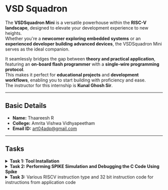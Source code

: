 # VSD Squadron

The **VSDSquadron Mini** is a versatile powerhouse within the **RISC-V landscape**, designed to elevate your development experience to new heights.  
Whether you're a **newcomer exploring embedded systems** or an **experienced developer building advanced devices**, the VSDSquadron Mini serves as the ideal companion.

It seamlessly bridges the gap between **theory and practical application**, featuring an **on-board flash programmer** with a **single-wire programming protocol**.  
This makes it perfect for **educational projects** and **development workflows**, enabling you to start building with proficiency and ease.  
The instructor for this internship is **Kunal Ghosh Sir**.

---

## Basic Details

- **Name:** Thaareesh R  
- **College:** Amrita Vishwa Vidhyapeetham  
- **Email ID:** art04adp@gmail.com  

---

## Tasks

<details>
  <summary><strong>Task 1: Tool Installation</strong></summary>

  <br>

  The objective of **Task 1** is to install all the essential tools required for this internship. These include:

  - Ubuntu on VirtualBox  
  - GNU Toolchain  
  - Running C code for displaying sum 1 to n.

  ### 📸 Screenshot

  ![VSDSquadron Mini](Task1/C%20file.png)

  C file is then converted to RISC-V Binary
  ![VSDSquadron Mini](Task1/C%20to%20Binary%20File.png)
  ![VSDSquadron Mini](Task1/Disassembly%20File.png)
</details>
<details>
  <summary><strong>Task 2: Performing SPIKE Simulation and Debugging the C Code Using Spike</strong></summary>

  <br>

  ### 🧠 What is Spike?

  **Spike** is the official simulator for the **RISC-V Instruction Set Architecture (ISA)**.  
  It provides a virtual environment for executing RISC-V programs, which is extremely useful for testing, debugging, and learning how RISC-V processors work under the hood.

  Developers use Spike to simulate compiled programs, analyze instruction execution, and ensure their software behaves correctly before deploying it to hardware.

  To compile C programs for RISC-V, we use the **GNU Compiler Collection (GCC)** configured for RISC-V targets. Once compiled, the binaries can be run and debugged in Spike.

  ---

  ### 🧪 Running a RISC-V Program in Spike

  After compiling the C file using `riscv64-unknown-elf-gcc`, we run the output binary on Spike using:

  ```bash
  spike pk sum1ton.o
  ```
**APPLICATION**
  <summary><strong>🚀 Application: Simple Counting Program (1 to 5)</strong></summary>

  <br>

  This C program demonstrates a basic count-up logic from **1 to a specified number**.

  ### 🎯 Objective:
  - Initialize a variable with a final count value (e.g., 5)
  - Use a `for` loop to iterate from 1 to the given value
  - Print each count during the loop
  - Exit the program once the count is complete

  ### 💻 C Code:
  ```c
  #include <stdio.h>

  int main() {
      int count = 5;
      for (int i = 1; i <= count; i++) {
          printf("Count %d\n", i);
      }
      return 0;
  }
```
Count 1 to 10
<br>
![Code](task2/cprogram.jpg)
<br>
Output of C code is:
  ![Task](task2/task2.jpg)
<br>
Complication using gcc
  ![Task](task2/task1.jpg)
  <br>
Assembly Language program for the above C code:
  ![Task](task2/task4.jpg)
  <br>
Debugging all the instructions in the Assembly language program using spike
  ![Task](task2/task3.jpg)
</details>
<details>
<summary><b>Task 3:</b> Various RISCV instruction type and 32 bit instruction code for instructions from application code  </summary>   
<br>

RISCV Instruction types
--

There are 6 types of instruction types in RISCV ISA
 1.  R-Type (Register Type)
 2.  I-Type (Immediate Type)
 3.  S-Type (Store Type)
 4.  U-Type (Branch Type)
 5.  B-Type (Upper Immediate Type)
 6.  J-Type (Jump Type)

In the base RV32I ISA, there are four core instruction formats (R/I/S/U), as shown in Base instruction formats. All are a fixed 32 bits in length.


1.R-Type:
--
  This diagram represents the R-Type instruction format in the RISC-V Instruction Set       
    Architecture (ISA). R-Type instructions are typically used for register-to-register operations

1. Opcode (bits 6-0):

   The 7-bit opcode identifies the type of operation and the instruction format. For R-Type instructions, the opcode specifies that the instruction is register-based.

2. rd( bits 11:7):
   This bit is used for designation register where the output of the operation is written.
3. funct3( bits 14:12) :
   This 3 bit is used for differentiate between categories of operations within the same opcode.
   R type operations:
   
| **funct3** | **Operation**                      |
|------------|------------------------------------|
| `000`      | Add / Sub (depends on `funct7`)   |
| `001`      | Shift Left Logical (SLL)          |
| `010`      | Set Less Than (SLT)               |
| `011`      | Set Less Than Unsigned (SLTU)     |
| `100`      | XOR                               |
| `101`      | Shift Right (Logical/Arithmetic; depends on `funct7`) |
| `110`      | OR                                |
| `111`      | AND                               |

4. rs1(bits 19:15) :
 It specifies the first source register for the operation.
5. rs2(bits 24:20) :
 It specifies the second source register for the operation.
6. funct7(bits 31:25) :
 It provides additional differentiation between instructions that use the same opcode and fuct3.

Examples for R Type operation.  

| **funct7**  | **funct3** | **Operation**                        |
|-------------|------------|--------------------------------------|
| `0000000`   | `000`      | Add                                 |
| `0100000`   | `000`      | Sub                                 |
| `0000000`   | `001`      | Shift Left Logical (SLL)            |
| `0000000`   | `010`      | Set Less Than (SLT)                 |
| `0000000`   | `011`      | Set Less Than Unsigned (SLTU)       |
| `0000000`   | `100`      | XOR                                 |
| `0000000`   | `101`      | Shift Right Logical (SRL)           |
| `0100000`   | `101`      | Shift Right Arithmetic (SRA)        |
| `0000000`   | `110`      | OR                                  |
| `0000000`   | `111`      | AND                                 |

2.I-Type :
--

I-Type instructions are used for operations involving immediate values, such as arithmetic with constants, memory access (e.g., loads), and control flow (e.g., jumps).

Breakdown of the Fields:
-
1. opcode( bits 6:0) :
 This 7 bits are used to identify the general operation type 
 
2. rd (bits 11:7) :
 It specifies the Destination register which is used to store the result of operation

3. funct3(bits 14:12) :
 It specifies the operation to perform such as load , immediate arthematic etc.,

4. rs1 (bits 19 :15 ) :
specifies the source register for the operation. For example, it provides the base address for memory instructions or a source operand for arithmetic operations.

5. imm[11:0] ( bits 31:20) :
 This 12-bit immediate value is sign-extended and used directly as part of the operation.
It serves as a constant operand for immediate operations or an offset for memory access.

Common I -Type instructions :
-
| **Instruction** | **opcode** | **funct3** | **Description**                       |
|-----------------|------------|------------|---------------------------------------|
| `addi`          | `0010011`  | `000`      | Add immediate to register (`rd = rs1 + imm`). |
| `slti`          | `0010011`  | `010`      | Set if less than immediate (signed). |
| `andi`          | `0010011`  | `111`      | Bitwise AND with immediate.          |
| `lw`            | `0000011`  | `010`      | Load word from memory.               |
| `lh`            | `0000011`  | `001`      | Load halfword from memory.           |
| `jalr`          | `1100111`  | `000`      | Jump and link register (indirect jump). |

3.S-Type:
-

 S-Type instructions are primarily used for store operations, where data from a register is stored into memory at a specified address.

1. opcode (bits 6:0) :
 It identifies the general operation

2. imm[4:0] (bits 11:7) :
 Lower 5 bits of the 12-bit immediate (offset)

3. funct3 (bits 14:12) :
 specifies the type of store like word, byte,halfword etc.,

4. rs1 (bits 19 :15 ) :
 specifies the first source register for the operation.

5. rs2 (bits 24:20) :
 specifies the source register containing the value to be stored in memory.

6. imm[11:5] (bits 31:25) :
  Upper 7 bits of the 12-bit immediate (offset).

Common S-Type Instructions
-
| **Instruction** | **opcode**  | **funct3** | **Description**                      |
|-----------------|-------------|------------|--------------------------------------|
| `sw`           | `0100011`   | `010`      | Store Word (32-bit).                |
| `sh`           | `0100011`   | `001`      | Store Halfword (16-bit).            |
| `sb`           | `0100011`   | `000`      | Store Byte (8-bit).                 |

4.U-Type :
-
U-Type format is used for instructions like LUI (Load Upper Immediate) and AUIPC (Add Upper Immediate to PC)

1.opcode(bits 6:0) :
 It identifies the general operation

2.rd(bits 11:7) :
 It specifies the Destination register which is used to store the reult of the operation

3.imm[31:12] (bits 31:12) :
 20-bit immediate value (constant) used in the instruction. It is stored in the upper 20 bits of the target register.

Common U-Type Instrutions:
--
| **Instruction** | **Opcode (Bits 6–0)** | **Description**                                         |
|------------------|-----------------------|---------------------------------------------------------|
| `LUI`            | `0110111`            | Load Upper Immediate                                    |
| `AUIPC`          | `0010111`            | Add Upper Immediate to Program Counter (PC)            |


There are further two variants of the instruction formats (B/J) based on the handling of immediates .

5.B-Type:
-

B-Type instructions enable branching (jumping) to another location in the code, determined by the offset in the instruction.These instructions check specific conditions and branch (jump) to a target address if the condition is satisfied. If the condition is not met, the program continues with the next sequential instruction.

1.opcode(bits 6:0) :
 It identifies the general operation
 
2.imm[11] (bit 7) :
 Represents one of the middle bits of the immediate value.
 
3.imm[4:1] (bits 11:8) :
 Contributes the lower bits of the branch offset.
 
4.funct3 (bits 14:12) :
 specifies the branch condition that determines how the values in the source registers (rs1 and rs2) are compared.
 
5.rs1 (bits 19:15) :
 specifies the first source register for comparision
 
6.rs2 (bits 24:20) :
 specifies the second source register for comparision
 
7.imm[10:5] (bits 30:25) :
 Provides part of the branch offset.
These bits are directly concatenated to the rest of the immediate fields to form the full 12-bit offset.
 
8.imm[12] (bit 31) :
 Determines the sign of the branch offset.
If imm[12] is 1, the offset is negative (indicating a backward branch in memory).
If imm[12] is 0, the offset is positive (indicating a forward branch in memory).


funct3 examples in B-Type:

| **Instruction** | **`funct3` Value** | **Condition**                   |
|------------------|---------------------|----------------------------------|
| `BEQ`           | `000`              | Branch if `rs1 == rs2`.         |
| `BNE`           | `001`              | Branch if `rs1 != rs2`.         |
| `BLT`           | `100`              | Branch if `rs1 < rs2` (signed). |
| `BGE`           | `101`              | Branch if `rs1 >= rs2` (signed).|
| `BLTU`          | `110`              | Branch if `rs1 < rs2` (unsigned).|
| `BGEU`          | `111`              | Branch if `rs1 >= rs2` (unsigned).|

6.J-Type:
-
J-Type instructions are used for unconditional jumps ,these are also  used for control flow, such as implementing function calls or jumping to a specific instruction

1.opcode(bits 6:0) :
 identifies the general operation

2.rd (bits 11:7) :
 Holds the return address (PC + 4), allowing the program to return to this location after completing the jump.

3.imm[19:12] (bits 19:12) :
 Bits 19 through 12 of the immediate value.

4.imm[11] (bit 20) :
 Bit 11 of the intermediate Value

5.imm[10:1] (bits 30:21) :
 Bits 10 through 1 of the immediate value.

6.imm[20] (bit 31) :
 The 21st (MSB) bit of the 21-bit immediate (used for sign extension).

Common J-Type instructions:
-

| **Instruction** | **Opcode (Bits 6–0)** | **Registers** | **Description**                           |
|------------------|-----------------------|---------------|-------------------------------------------|
| `JAL`           | `1101111`            | `rd`          | Jump and Link: Save return address and jump to target address |


## 32-bit instructions from application (counterdown clock):

![15 instr](https://github.com/user-attachments/assets/025ed997-7162-426f-aa1a-eaac5449bad6)

1 . addi sp,sp -32
-
I-Type Instruction

imm[11:0] | rs1 | funct3 | rd | opcode

- *opcode* = 0010011

- *funct3* = 000 (addi)

- *rd* = x2 (sp)

- *rs1* = x2 (sp)

- *imm* = -32 (signed 12-bit: 111111111110)

32 - bit representation:

``11111111111000010 |  000  |   00010 |  0010011``

2.lw a5,12(sp)
-
I-Type Instruction

imm[11:0]  | rs1   | funct3 | rd    | opcode

- *imm[11:0]*	000000001100 (12)

- *rs1*	00010 (sp)

- *funct3*	010 (lw)

- *rd*	01111 (a5)

- *opcode*	0000011

32-bit representation:

``00000000110000010 | 010 | 01111 | 0000011``

3.jal ra,10184
-
J-Type (Jump)

imm[20|10:1|11|19:12] | rd | opcode

- *opcode* = 1101111

- *rd* = x1 (ra)

- *imm* = 10184

- *imm[20]* = 0

- *imm[10:1]* = 1111101000

- *imm[11]* = 1

- *imm[19:12]* = 1100

32-bit representation:

``000000110011001001 | 00001 | 1101111``

4.ld a5,88(a0)
-
I-Type (Load, RV64I)

imm[11:0] | rs1 | funct3 | rd | opcode

- *opcode* = 0000011

- *funct3* = 011 (ld)

- *rd* = x15 (a5)

- *rs1* = x10 (a0)

- *imm* = 88 (000000010110)

32 - bit representation:

``00000001011001010 |011 |   01111 |   0000011``

5.jalr a5
-
I-Type (Jump Register)

imm[11:0] | rs1 | funct3 | rd | opcode

- *opcode* = 1100111

- *funct3* = 000 (jalr)

- *rd* = x15 (a5)

- *rs1* = x15 (a5)

- *imm* = 0

32 - bit-representation:

``00000000000001111 | 000  |   01111  | 1100111``

6.srai s2,s2,0x3
-
I-Type Instruction

imm[11:0] | rs1 | funct3 | rd | opcode

- *imm[11:5]*	0100000

- *imm[4:0]*	00011 (shift amount = 3)

- *rs1*	10010 (s2)

- *funct3*	101 (srai)

- *rd*	10010 (s2)

- *opcode*	0010011

32 - bit representation:

``01000000001110010 | 101 | 10010 | 0010011``

7.bne s2, s1, 10330
-
B-Type (Conditional Branch)

imm[12|10:5] | rs2 | rs1 | funct3 | imm[4:1|11] | opcode

- *opcode* = 1100011


- *funct3* = 001 (bne)

- *rs1* = x18 (s2)

- *rs2* = x9 (s1)

- *imm* = 10330, split as:

- *imm[12]* = 1

- *imm[10:5]* = 100011

- *imm[4:1]* = 0101

- *imm[11]* = 0

32 - bit representation:

``1| 100011   |   01001  |10010 |  001  |  0101| 0  | 1100011``

8.auipc a5, 0xfffff0
---------
U-Type (Upper Immediate)

imm[31:12] | rd | opcode

- *opcode* = 0010111

- *rd* = x15 (a5)

- *imm* = 0xfffff0 (11111111111100000)

32 - bit representation:

``11111111111100000 | 01111 | 0010111``

9.beqz a5, 100c8 <register_fini+0x18>
-
beqz is a pseudo-instruction for beq a5, x0, offset.
It checks if a5 is equal to 0 (x0) and branches to the offset 100c8.

- *imm[12]*	1

- *imm[10:5]*	000110

- *rs2*	00000

- *rs1*	01111

- *funct3*	000

- *imm[4:1]*	1010

- *imm[11]*	1

- *opcode*	1100011

32-bit representation:

``10001000000011110 | 000 | 01010 | 1100011``

10.li a0, 0
-
I-Type Instruction

- *imm[11:0]*	000000000000 (0)

- *rs1*	00000 (zero)

- *funct3*	000 (addi)

- *rd*	01010 (a0)

- *opcode*	0010011

32-bit representation:

``00000000000000000 | 000 | 01010 | 0010011``

11.bnez s1, 102a0
-
B-Type Instruction

- *imm[12]*	0

- *imm[10:5]*	100010

- *rs2*	00000 (zero)

- *rs1*	01001 (s1)

- *funct3*	001 (bne)

- *imm[4:1]*	0001

- *imm[11]*	1

- *opcode*	1100011

32 - bit representation:

``00001000101010001 | 001 | 00101 | 1100011``

12.sd a6, 80(sp)
-
S-Type Instruction

- *imm[11:5]*	0000001

- *rs2*	00110 (a6)

- *rs1*	00001 (sp)

- *funct3*	011 (sd)

- *imm[4:0]*	01000

- *opcode*	0100011

32- bit representation:

``00000010011000001 | 011 | 00001 | 0100011``

13.lui a3, 0xffff
-
U-Type Instruction

*imm[31:12]*	111111111111

- *rd*	00011 (a3)

- *opcode*	0110111

32- bit representation:

``111111111111 | 00011 | 0110111``

14.or a2, a4, -4(a4)
-
R-Type Instruction

- *rs2*	00100 (a4)

- *rs1*	00100 (a4)

- *funct3*	000 (or)

- *rd*	00010 (a2)

- *funct7*	0000000

- *opcode*	0110011

32- bit representation:

``000000000100 | 00100 | 000 | 00010 | 0110011 ``

15.lbu a2,-4(a4)
-
I-Type  Instruction:

- *imm[11:0]*	111111111100

- *rs1*	01000 (a4)

- *funct3*	100 (lbu)

- *rd*	00010 (a2)

- *opcode*	0000011

32- bit reprsentation:

``111111111100 | 01000 | 100 | 00010 | 0000011``

</details>
